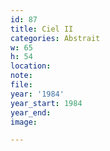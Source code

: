 ```yaml
---
id: 87
title: Ciel II
categories: Abstrait
w: 65
h: 54
location:
note:
file:
year: '1984'
year_start: 1984
year_end:
image:

---
```

